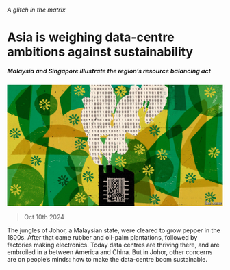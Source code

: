 ###### A glitch in the matrix

# Asia is weighing data-centre ambitions against sustainability 

##### Malaysia and Singapore illustrate the region’s resource balancing act 

![image](images/20241012_ASD002.jpg) 

> Oct 10th 2024 

The jungles of Johor, a Malaysian state, were cleared to grow pepper in the 1800s. After that came rubber and oil-palm plantations, followed by factories making electronics. Today data centres are thriving there, and are embroiled in a  between America and China. But in Johor, other concerns are on people’s minds: how to make the data-centre boom sustainable.

